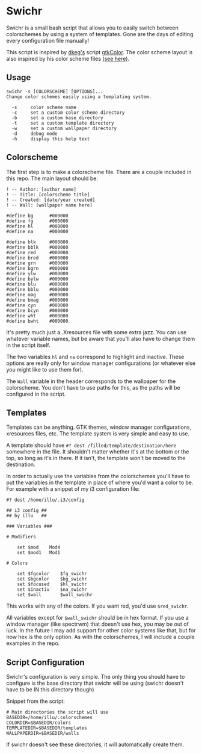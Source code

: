 Swichr
======

Swichr is a small bash script that allows you to easily switch between colorschemes by using a system of templates. Gone are the days of editing every configuration file manually!

This script is inspired by [dkeg's](https://github.com/dkeg) script [gtkColor](https://github.com/dkeg/inspin/blob/master/gtkColor). The color scheme layout is also inspired by his color scheme files [(see here)](https://github.com/dkeg/crayolo).


Usage
-----

```
swichr -s [COLORSCHEME] [OPTIONS]...
Change color schemes easily using a templating system.

  -s     color scheme name
  -c     set a custom color scheme directory
  -b     set a custom base directory
  -t     set a custom template directory
  -w     set a custom wallpaper directory
  -d     debug mode
  -h     display this help text
```


Colorscheme
-----------

The first step is to make a colorscheme file. There are a couple included in this repo. The main layout should be:

```
! -- Author: [author name]
! -- Title: [colorscheme title]
! -- Created: [date/year created]
! -- Wall: [wallpaper name here]

#define bg      #000000
#define fg      #000000
#define hl      #000000
#define na      #000000

#define blk     #000000
#define bblk    #000000
#define red     #000000
#define bred    #000000
#define grn     #000000
#define bgrn    #000000
#define ylw     #000000
#define bylw    #000000
#define blu     #000000
#define bblu    #000000
#define mag     #000000
#define bmag    #000000
#define cyn     #000000
#define bcyn    #000000
#define wht     #000000
#define bwht    #000000
```

It's pretty much just a .Xresources file with some extra jazz. You can use whatever variable names, but be aware that you'll also have to change them in the script itself.

The two variables `hl` and `na` correspond to highlight and inactive. These options are really only for window manager configurations (or whatever else you might like to use them for).

The `Wall` variable in the header corresponds to the wallpaper for the colorscheme. You don't have to use paths for this, as the paths will be configured in the script.


Templates
---------

Templates can be anything. GTK themes, window manager configurations, xresources files, etc. The template system is very simple and easy to use.

A template should have `#? dest /filled/template/destination/here` somewhere in the file. It shouldn't matter whether it's at the bottom or the top, so long as it's in there. If it isn't, the template won't be moved to the destination.

In order to actually use the variables from the colorschemes you'll have to put the variables in the template in place of where you'd want a color to be. For example with a snippet of my i3 configuration file:

```
#? dest /home/illu/.i3/config

## i3 config ##
## by illu   ##

### Variables ###

# Modifiers

    set $mod    Mod4
    set $mod1   Mod1

# Colors

    set $fgcolor    $fg_swichr
    set $bgcolor    $bg_swichr
    set $focused    $hl_swichr
    set $inactiv    $na_swichr
    set $wall       $wall_swichr
```

This works with any of the colors. If you want red, you'd use `$red_swichr`.

All variables except for `$wall_swichr` should be in hex format. If you use a window manager (like spectrwm) that doesn't use hex, you may be out of luck. In the future I may add support for other color systems like that, but for now hex is the only option. As with the colorschemes, I will include a couple examples in the repo.

Script Configuration
--------------------

Swichr's configuration is very simple. The only thing you should have to configure is the base directory that swichr will be using (swichr doesn't have to be IN this directory though)

Snippet from the script:

```
# Main directories the script will use
BASEDIR=/home/illu/.colorschemes
COLORDIR=$BASEDIR/colors
TEMPLATEDIR=$BASEDIR/templates
WALLPAPERDIR=$BASEDIR/walls
```

If swichr doesn't see these directories, it will automatically create them.


